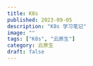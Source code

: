 ```yaml
---
title: K8s
published: 2023-09-05
description: "K8s 学习笔记"
image: ""
tags: ["K8s", "云原生"]
category: 云原生
draft: false
---
```


